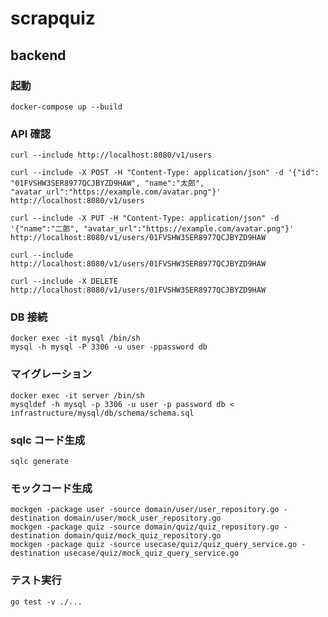 # scrapquiz

## backend

### 起動

```shell
docker-compose up --build
```

### API 確認

```shell
curl --include http://localhost:8080/v1/users

curl --include -X POST -H "Content-Type: application/json" -d '{"id": "01FVSHW3SER8977QCJBYZD9HAW", "name":"太郎", "avatar_url":"https://example.com/avatar.png"}' http://localhost:8080/v1/users

curl --include -X PUT -H "Content-Type: application/json" -d '{"name":"二郎", "avatar_url":"https://example.com/avatar.png"}' http://localhost:8080/v1/users/01FVSHW3SER8977QCJBYZD9HAW

curl --include http://localhost:8080/v1/users/01FVSHW3SER8977QCJBYZD9HAW

curl --include -X DELETE http://localhost:8080/v1/users/01FVSHW3SER8977QCJBYZD9HAW
```

### DB 接続

```shell
docker exec -it mysql /bin/sh
mysql -h mysql -P 3306 -u user -ppassword db
```

### マイグレーション

```shell
docker exec -it server /bin/sh
mysqldef -h mysql -p 3306 -u user -p password db < infrastructure/mysql/db/schema/schema.sql
```

### sqlc コード生成

```shell
sqlc generate
```

### モックコード生成

```shell
mockgen -package user -source domain/user/user_repository.go -destination domain/user/mock_user_repository.go
mockgen -package quiz -source domain/quiz/quiz_repository.go -destination domain/quiz/mock_quiz_repository.go
mockgen -package quiz -source usecase/quiz/quiz_query_service.go -destination usecase/quiz/mock_quiz_query_service.go
```

### テスト実行

```shell
go test -v ./...
```
